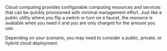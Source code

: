 Cloud computing provides configurable computing resources and services that can be quickly provisioned with minimal management effort. Just like a public utility where you flip a switch or turn on a faucet, the resource is avaliable when you need it and you are only charged for the amount you use.

Depending on your scenario, you may need to consider a public, private, or hybrid cloud deployment.